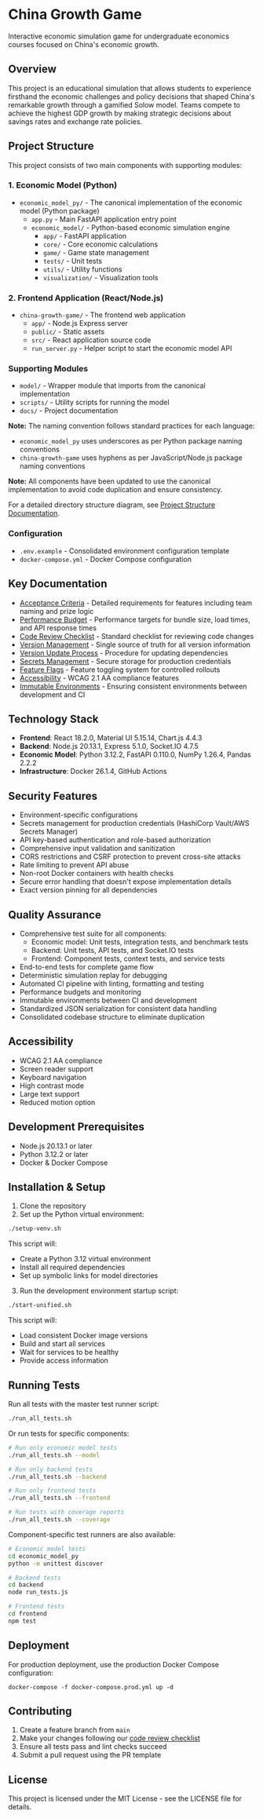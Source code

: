 # China Growth Game

Interactive economic simulation game for undergraduate economics courses focused on China's economic growth.

## Overview

This project is an educational simulation that allows students to experience firsthand the economic challenges and policy decisions that shaped China's remarkable growth through a gamified Solow model. Teams compete to achieve the highest GDP growth by making strategic decisions about savings rates and exchange rate policies.

## Project Structure

This project consists of two main components with supporting modules:

### 1. Economic Model (Python)

- `economic_model_py/` - The canonical implementation of the economic model (Python package)
  - `app.py` - Main FastAPI application entry point
  - `economic_model/` - Python-based economic simulation engine
    - `app/` - FastAPI application
    - `core/` - Core economic calculations
    - `game/` - Game state management
    - `tests/` - Unit tests
    - `utils/` - Utility functions
    - `visualization/` - Visualization tools

### 2. Frontend Application (React/Node.js)

- `china-growth-game/` - The frontend web application
  - `app/` - Node.js Express server
  - `public/` - Static assets
  - `src/` - React application source code
  - `run_server.py` - Helper script to start the economic model API

### Supporting Modules

- `model/` - Wrapper module that imports from the canonical implementation
- `scripts/` - Utility scripts for running the model
- `docs/` - Project documentation

**Note:** The naming convention follows standard practices for each language:
- `economic_model_py` uses underscores as per Python package naming conventions
- `china-growth-game` uses hyphens as per JavaScript/Node.js package naming conventions

**Note:** All components have been updated to use the canonical implementation to avoid code duplication and ensure consistency.

For a detailed directory structure diagram, see [Project Structure Documentation](docs/project-structure.md).

### Configuration

- `.env.example` - Consolidated environment configuration template
- `docker-compose.yml` - Docker Compose configuration

## Key Documentation

- [Acceptance Criteria](docs/acceptance-criteria.md) - Detailed requirements for features including team naming and prize logic
- [Performance Budget](docs/performance-budget.md) - Performance targets for bundle size, load times, and API response times
- [Code Review Checklist](docs/code-review-checklist.md) - Standard checklist for reviewing code changes
- [Version Management](docs/version-management.md) - Single source of truth for all version information
- [Version Update Process](docs/version-update-process.md) - Procedure for updating dependencies
- [Secrets Management](app/config/secrets.js) - Secure storage for production credentials
- [Feature Flags](app/config/featureFlags.js) - Feature toggling system for controlled rollouts
- [Accessibility](src/components/common/AccessibilityProvider.jsx) - WCAG 2.1 AA compliance features
- [Immutable Environments](docs/immutable-environments.md) - Ensuring consistent environments between development and CI

## Technology Stack

- **Frontend**: React 18.2.0, Material UI 5.15.14, Chart.js 4.4.3
- **Backend**: Node.js 20.13.1, Express 5.1.0, Socket.IO 4.7.5
- **Economic Model**: Python 3.12.2, FastAPI 0.110.0, NumPy 1.26.4, Pandas 2.2.2
- **Infrastructure**: Docker 26.1.4, GitHub Actions

## Security Features

- Environment-specific configurations
- Secrets management for production credentials (HashiCorp Vault/AWS Secrets Manager)
- API key-based authentication and role-based authorization
- Comprehensive input validation and sanitization
- CORS restrictions and CSRF protection to prevent cross-site attacks
- Rate limiting to prevent API abuse
- Non-root Docker containers with health checks
- Secure error handling that doesn't expose implementation details
- Exact version pinning for all dependencies

## Quality Assurance

- Comprehensive test suite for all components:
  - Economic model: Unit tests, integration tests, and benchmark tests
  - Backend: Unit tests, API tests, and Socket.IO tests
  - Frontend: Component tests, context tests, and service tests
- End-to-end tests for complete game flow
- Deterministic simulation replay for debugging
- Automated CI pipeline with linting, formatting and testing
- Performance budgets and monitoring
- Immutable environments between CI and development
- Standardized JSON serialization for consistent data handling
- Consolidated codebase structure to eliminate duplication

## Accessibility

- WCAG 2.1 AA compliance
- Screen reader support
- Keyboard navigation
- High contrast mode
- Large text support
- Reduced motion option

## Development Prerequisites

- Node.js 20.13.1 or later
- Python 3.12.2 or later
- Docker & Docker Compose

## Installation & Setup

1. Clone the repository
2. Set up the Python virtual environment:

```bash
./setup-venv.sh
```

This script will:
- Create a Python 3.12 virtual environment
- Install all required dependencies
- Set up symbolic links for model directories

3. Run the development environment startup script:

```bash
./start-unified.sh
```

This script will:
- Load consistent Docker image versions
- Build and start all services
- Wait for services to be healthy
- Provide access information

## Running Tests

Run all tests with the master test runner script:

```bash
./run_all_tests.sh
```

Or run tests for specific components:

```bash
# Run only economic model tests
./run_all_tests.sh --model

# Run only backend tests
./run_all_tests.sh --backend

# Run only frontend tests
./run_all_tests.sh --frontend

# Run tests with coverage reports
./run_all_tests.sh --coverage
```

Component-specific test runners are also available:

```bash
# Economic model tests
cd economic_model_py
python -m unittest discover

# Backend tests
cd backend
node run_tests.js

# Frontend tests
cd frontend
npm test
```

## Deployment

For production deployment, use the production Docker Compose configuration:

```
docker-compose -f docker-compose.prod.yml up -d
```

## Contributing

1. Create a feature branch from `main`
2. Make your changes following our [code review checklist](docs/code-review-checklist.md)
3. Ensure all tests pass and lint checks succeed
4. Submit a pull request using the PR template

## License

This project is licensed under the MIT License - see the LICENSE file for details.
